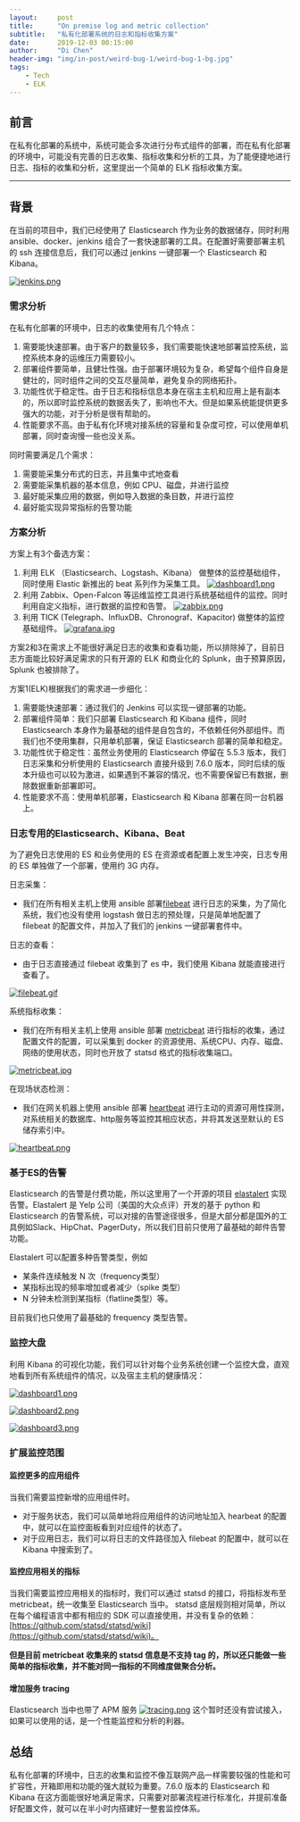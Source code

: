 ```yaml
---
layout:     post
title:      "On premise log and metric collection"
subtitle:   "私有化部署系统的日志和指标收集方案"
date:       2019-12-03 00:15:00
author:     "Di Chen"
header-img: "img/in-post/weird-bug-1/weird-bug-1-bg.jpg"
tags:
    - Tech
    - ELK
---
```


## 前言

在私有化部署的系统中，系统可能会多次进行分布式组件的部署，而在私有化部署的环境中，可能没有完善的日志收集、指标收集和分析的工具，为了能便捷地进行日志、指标的收集和分析，这里提出一个简单的 ELK 指标收集方案。

---

## 背景

在当前的项目中，我们已经使用了 Elasticsearch 作为业务的数据储存，同时利用 ansible、docker、jenkins 组合了一套快速部署的工具。在配置好需要部署主机的 ssh 连接信息后，我们可以通过 jenkins 一键部署一个 Elasticsearch 和 Kibana。

[![jenkins.png](/img/in-post/on-premise-log-metric-collection/jenkins.png)](/img/in-post/on-premise-log-metric-collection/jenkins.png)

### 需求分析

在私有化部署的环境中，日志的收集使用有几个特点：
1. 需要能快速部署。由于客户的数量较多，我们需要能快速地部署监控系统，监控系统本身的运维压力需要较小。
2. 部署组件要简单，且健壮性强。由于部署环境较为复杂，希望每个组件自身是健壮的，同时组件之间的交互尽量简单，避免复杂的网络拓扑。
3. 功能性优于稳定性。由于日志和指标信息本身在宿主主机和应用上是有副本的，所以即时监控系统的数据丢失了，影响也不大。但是如果系统能提供更多强大的功能，对于分析是很有帮助的。
4. 性能要求不高。由于私有化环境对接系统的容量和复杂度可控，可以使用单机部署，同时查询慢一些也没关系。

同时需要满足几个需求：
1. 需要能采集分布式的日志，并且集中式地查看
2. 需要能采集机器的基本信息，例如 CPU、磁盘，并进行监控
3. 最好能采集应用的数据，例如导入数据的条目数，并进行监控
4. 最好能实现异常指标的告警功能

### 方案分析

方案上有3个备选方案：

1. 利用 ELK （Elasticsearch、Logstash、Kibana） 做整体的监控基础组件，同时使用 Elastic 新推出的 beat 系列作为采集工具。
[![dashboard1.png](/img/in-post/on-premise-log-metric-collection/dashboard1.png)](/img/in-post/on-premise-log-metric-collection/dashboard1.png)
2. 利用 Zabbix、Open-Falcon 等运维监控工具进行系统基础组件的监控。同时利用自定义指标，进行数据的监控和告警。
[![zabbix.png](/img/in-post/on-premise-log-metric-collection/zabbix.png)](/img/in-post/on-premise-log-metric-collection/zabbix.png)
3. 利用 TICK (Telegraph、InfluxDB、Chronograf、Kapacitor) 做整体的监控基础组件。
[![grafana.jpg](/img/in-post/on-premise-log-metric-collection/grafana.jpg)](/img/in-post/on-premise-log-metric-collection/grafana.jpg)

方案2和3在需求上不能很好满足日志的收集和查看功能，所以排除掉了，目前日志方面能比较好满足需求的只有开源的 ELK 和商业化的 Splunk，由于预算原因，Splunk 也被排除了。

方案1(ELK)根据我们的需求进一步细化：
1. 需要能快速部署：通过我们的 Jenkins 可以实现一键部署的功能。
2. 部署组件简单：我们只部署 Elasticsearch 和 Kibana 组件，同时 Elasticsearch 本身作为最基础的组件是自包含的，不依赖任何外部组件。而我们也不使用集群，只用单机部署，保证 Elasticsearch 部署的简单和稳定。
3. 功能性优于稳定性：虽然业务使用的 Elasticsearch 停留在 5.5.3 版本，我们日志采集和分析使用的 Elasticsearch 直接升级到 7.6.0 版本，同时后续的版本升级也可以较为激进，如果遇到不兼容的情况，也不需要保留已有数据，删除数据重新部署即可。
4. 性能要求不高：使用单机部署，Elasticsearch 和 Kibana 部署在同一台机器上。

### 日志专用的Elasticsearch、Kibana、Beat

为了避免日志使用的 ES 和业务使用的 ES 在资源或者配置上发生冲突，日志专用的 ES 单独做了一个部署，使用约 3G 内存。

日志采集：
- 我们在所有相关主机上使用 ansible 部署[filebeat](https://www.elastic.co/beats/filebeat) 进行日志的采集，为了简化系统，我们也没有使用 logstash 做日志的预处理，只是简单地配置了 filebeat 的配置文件，并加入了我们的 jenkins 一键部署套件中。

日志的查看：
- 由于日志直接通过 filebeat 收集到了 es 中，我们使用 Kibana 就能直接进行查看了。

[![filebeat.gif](/img/in-post/on-premise-log-metric-collection/filebeat.gif)](/img/in-post/on-premise-log-metric-collection/filebeat.gif)

系统指标收集：
- 我们在所有相关主机上使用 ansible 部署 [metricbeat](https://www.elastic.co/beats/metricbeat) 进行指标的收集，通过配置文件的配置，可以采集到 docker 的资源使用、系统CPU、内存、磁盘、网络的使用状态，同时也开放了 statsd 格式的指标收集端口。

[![metricbeat.jpg](/img/in-post/on-premise-log-metric-collection/metricbeat.jpg)](/img/in-post/on-premise-log-metric-collection/metricbeat.jpg)

在现场状态检测：
- 我们在网关机器上使用 ansible 部署 [heartbeat](https://www.elastic.co/beats/heartbeat) 进行主动的资源可用性探测，对系统相关的数据库、http服务等监控其相应状态，并将其发送至默认的 ES 储存索引中。

[![heartbeat.png](/img/in-post/on-premise-log-metric-collection/heartbeat.png)](/img/in-post/on-premise-log-metric-collection/heartbeat.png)

### 基于ES的告警

Elasticsearch 的告警是付费功能，所以这里用了一个开源的项目 [elastalert](https://elastalert.readthedocs.io/en/latest/) 实现告警。Elastalert 是 Yelp 公司（美国的大众点评）开发的基于 python 和 Elasticsearch 的告警系统，可以对接的告警途径很多，但是大部分都是国外的工具例如Slack、HipChat、PagerDuty，所以我们目前只使用了最基础的邮件告警功能。

Elastalert 可以配置多种告警类型，例如
 - 某条件连续触发 N 次（frequency类型）
 - 某指标出现的频率增加或者减少（spike 类型）
 - N 分钟未检测到某指标（flatline类型）等。

目前我们也只使用了最基础的 frequency 类型告警。

### 监控大盘

利用 Kibana 的可视化功能，我们可以针对每个业务系统创建一个监控大盘，直观地看到所有系统组件的情况，以及宿主主机的健康情况：

[![dashboard1.png](/img/in-post/on-premise-log-metric-collection/dashboard1.png)](/img/in-post/on-premise-log-metric-collection/dashboard1.png)

[![dashboard2.png](/img/in-post/on-premise-log-metric-collection/dashboard2.png)](/img/in-post/on-premise-log-metric-collection/dashboard2.png)

[![dashboard3.png](/img/in-post/on-premise-log-metric-collection/dashboard3.png)](/img/in-post/on-premise-log-metric-collection/dashboard3.png)

### 扩展监控范围
#### 监控更多的应用组件
当我们需要监控新增的应用组件时。
 - 对于服务状态，我们可以简单地将应用组件的访问地址加入 hearbeat 的配置中，就可以在监控面板看到对应组件的状态了。
 - 对于应用日志，我们可以将日志的文件路径加入 filebeat 的配置中，就可以在 Kibana 中搜索到了。

#### 监控应用相关的指标
当我们需要监控应用相关的指标时，我们可以通过 statsd 的接口，将指标发布至 metricbeat，统一收集至 Elasticsearch 当中。 statsd 底层规则相对简单，所以在每个编程语言中都有相应的 SDK 可以直接使用，并没有复杂的依赖： [https://github.com/statsd/statsd/wiki](https://github.com/statsd/statsd/wiki)。 

**但是目前 metricbeat 收集来的 statsd 信息是不支持 tag 的，所以还只能做一些简单的指标收集，并不能对同一指标的不同维度做聚合分析。**

#### 增加服务 tracing
Elasticsearch 当中也带了 APM 服务 [![tracing.png](/img/in-post/on-premise-log-metric-collection/tracing.png)](/img/in-post/on-premise-log-metric-collection/tracing.png) 这个暂时还没有尝试接入，如果可以使用的话，是一个性能监控和分析的利器。

## 总结
私有化部署的环境中，日志的收集和监控不像互联网产品一样需要较强的性能和可扩容性，开箱即用和功能的强大就较为重要。7.6.0 版本的 Elasticsearch 和 Kibana 在这方面能很好地满足需求，只需要对部署流程进行标准化，并提前准备好配置文件，就可以在半小时内搭建好一整套监控体系。
